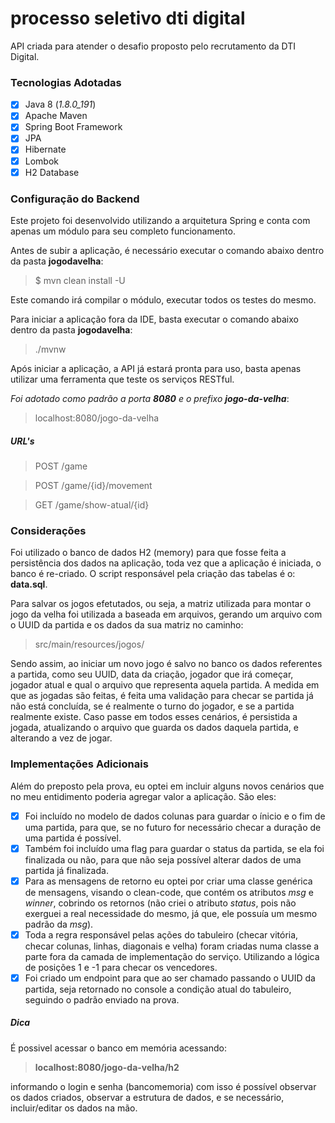 # processo seletivo dti digital 
API criada para atender o desafio proposto pelo recrutamento da DTI Digital.

### Tecnologias Adotadas
- [x] Java 8 (*1.8.0_191*)
- [x] Apache Maven
- [x] Spring Boot Framework
- [x] JPA
- [x] Hibernate
- [x] Lombok
- [x] H2 Database

### Configuração do Backend
Este projeto foi desenvolvido utilizando a arquitetura Spring e conta com apenas um módulo para seu completo funcionamento.

Antes de subir a aplicação, é necessário executar o comando abaixo dentro da pasta **jogodavelha**:

>$ mvn clean install -U

Este comando irá compilar o módulo, executar todos os testes do mesmo.

Para iniciar a aplicação fora da IDE, basta executar o comando abaixo dentro da pasta **jogodavelha**:

>./mvnw

Após iniciar a aplicação, a API já estará pronta para uso, basta apenas utilizar uma ferramenta que teste os serviços RESTful.

*Foi adotado como padrão a porta **8080** e o prefixo **jogo-da-velha***:
>localhost:8080/jogo-da-velha

##### URL's
>POST /game

>POST /game/{id}/movement

>GET /game/show-atual/{id}


### Considerações
Foi utilizado o banco de dados H2 (memory) para que fosse feita a persistência dos dados na aplicação, toda vez que a
aplicação é iniciada, o banco é re-criado.
O script responsável pela criação das tabelas é o: **data.sql**.

Para salvar os jogos efetutados, ou seja, a matriz utilizada para montar o jogo da velha foi utilizada a baseada em arquivos, 
gerando um arquivo com o UUID da partida e os dados da sua matriz no caminho:
>src/main/resources/jogos/

Sendo assim, ao iniciar um novo jogo é salvo no banco os dados referentes a partida, como seu UUID, data da criação, jogador
que irá começar, jogador atual e qual o arquivo que representa aquela partida.
A medida em que as jogadas são feitas, é feita uma validação para checar se partida já não está concluída, se é
realmente o turno do jogador, e se a partida realmente existe. Caso passe em todos esses cenários, é persistida a jogada, atualizando
o arquivo que guarda os dados daquela partida, e alterando a vez de jogar.

### Implementações Adicionais
Além do preposto pela prova, eu optei em incluir alguns novos cenários que no meu entidimento poderia agregar valor a aplicação.
São eles:
- [x] Foi incluído no modelo de dados colunas para guardar o ínicio e o fim de uma partida, para que, se no futuro for necessário checar a duração
de uma partida é possível.
- [x] Também foi incluído uma flag para guardar o status da partida, se ela foi finalizada ou não, para que não seja possível alterar dados de uma partida já finalizada.
- [x] Para as mensagens de retorno eu optei por criar uma classe genérica de mensagens, visando o clean-code, que contém os atributos *msg* e *winner*, cobrindo 
os retornos (não criei o atributo *status*, pois não exerguei a real necessidade do mesmo, já que, ele possuía um mesmo padrão da *msg*).
- [x] Toda a regra responsável pelas ações do tabuleiro (checar vitória, checar colunas, linhas, diagonais e velha) foram criadas numa classe a parte fora da camada de implementação 
do serviço. Utilizando a lógica de posições 1 e -1 para checar os vencedores. 
- [x] Foi criado um endpoint para que ao ser chamado passando o UUID da partida, seja retornado no console a condição atual do tabuleiro, seguindo o padrão 
enviado na prova.

##### Dica
É possivel acessar o banco em memória acessando: 
>**localhost:8080/jogo-da-velha/h2**
 
informando o login e senha (bancomemoria)
com isso é possível observar os dados criados, observar a estrutura de dados, e se necessário, incluir/editar os dados na mão.